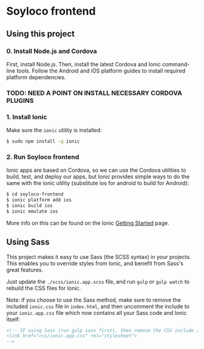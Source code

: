 Soyloco frontend
=====================

## Using this project


### 0. Install Node.js and Cordova
First, install Node.js. Then, install the latest Cordova and Ionic command-line tools.
Follow the Android and iOS platform guides to install required platform dependencies.

### TODO: NEED A POINT ON INSTALL NECESSARY CORDOVA PLUGINS


### 1. Install Ionic

Make sure the `ionic` utility is installed:

```bash
$ sudo npm install -g ionic
```

### 2. Run Soyloco frontend
Ionic apps are based on Cordova, so we can use the Cordova utilities
to build, test, and deploy our apps, but Ionic provides simple ways to do
the same with the ionic utility (substitute ios for android to build for Android):

```bash
$ cd soyloco-frontend
$ ionic platform add ios
$ ionic build ios
$ ionic emulate ios
```

More info on this can be found on the Ionic [Getting Started](http://ionicframework.com/getting-started) page.


## Using Sass

This project makes it easy to use Sass (the SCSS syntax) in your projects. This enables you to override styles from Ionic, and benefit from
Sass's great features.

Just update the `./scss/ionic.app.scss` file, and run `gulp` or `gulp watch` to rebuild the CSS files for Ionic.

Note: if you choose to use the Sass method, make sure to remove the included `ionic.css` file in `index.html`, and then uncomment
the include to your `ionic.app.css` file which now contains all your Sass code and Ionic itself:

```html
<!-- IF using Sass (run gulp sass first), then remove the CSS include above
<link href="css/ionic.app.css" rel="stylesheet">
-->
```

